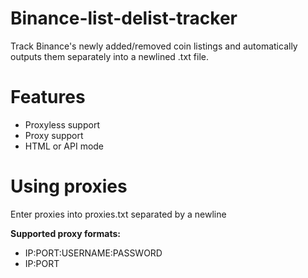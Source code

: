 # Binance-list-delist-tracker

Track Binance's newly added/removed coin listings and automatically outputs them separately into a newlined .txt file.

# Features
- Proxyless support
- Proxy support
- HTML or API mode

# Using proxies
Enter proxies into proxies.txt separated by a newline

**Supported proxy formats:**
- IP:PORT:USERNAME:PASSWORD
- IP:PORT
